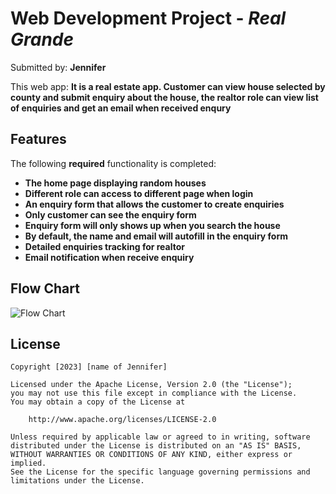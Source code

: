 # Web Development Project - *Real Grande*

Submitted by: **Jennifer**

This web app: **It is a real estate app. Customer can view house selected by county and submit enquiry about the house, the realtor role can view list of enquiries and get an email when received enqury**


## Features

The following **required** functionality is completed:

-  **The home page displaying random houses**
-  **Different role can access to different page when login**
-  **An enquiry form that allows the customer to create enquiries**
-  **Only customer can see the enquiry form**
-  **Enquiry form will only shows up when you search the house**
-  **By default, the name and email will autofill in the enquiry form**
-  **Detailed enquiries tracking for realtor**
-  **Email notification when receive enquiry**


## Flow Chart

<img src='https://github.com/JianyiXian/RealGrande/assets/104037920/a2a4b020-ee87-45dc-a88f-99b9141b2dbe' title='Flow Chart' width='' alt='Flow Chart' />


## License

    Copyright [2023] [name of Jennifer]

    Licensed under the Apache License, Version 2.0 (the "License");
    you may not use this file except in compliance with the License.
    You may obtain a copy of the License at

        http://www.apache.org/licenses/LICENSE-2.0

    Unless required by applicable law or agreed to in writing, software
    distributed under the License is distributed on an "AS IS" BASIS,
    WITHOUT WARRANTIES OR CONDITIONS OF ANY KIND, either express or implied.
    See the License for the specific language governing permissions and
    limitations under the License.